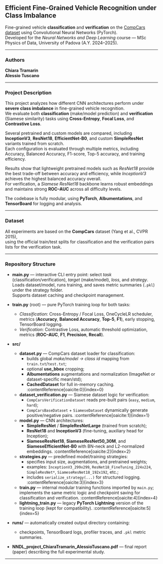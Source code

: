 ## Efficient Fine-Grained Vehicle Recognition under Class Imbalance  
Fine-grained vehicle **classification** and **verification** on the [CompCars dataset](http://mmlab.ie.cuhk.edu.hk/datasets/comp_cars/) using Convolutional Neural Networks (PyTorch).  
Developed for the *Neural Networks and Deep Learning* course — MSc Physics of Data, University of Padova (A.Y. 2024–2025).

---

### Authors  
**Chiara Tramarin**  
**Alessio Tuscano**

---

### Project Description  
This project analyzes how different CNN architectures perform under **severe class imbalance** in fine-grained vehicle recognition.  
We evaluate both **classification** (make/model prediction) and **verification** (Siamese similarity) tasks using **Cross-Entropy**, **Focal Loss**, and **Contrastive Loss**.

Several pretrained and custom models are compared, including **InceptionV3**, **ResNet18**, **EfficientNet-B0**, and custom **SimpleResNet** variants trained from scratch.  
Each configuration is evaluated through multiple metrics, including Accuracy, Balanced Accuracy, F1-score, Top-5 accuracy, and training efficiency.

Results show that lightweight pretrained models such as *ResNet18* provide the best trade-off between accuracy and efficiency, while *InceptionV3* achieves the highest balanced accuracy overall.  
For verification, a *Siamese ResNet18* backbone learns robust embeddings and maintains strong **ROC–AUC** across all difficulty levels.

The codebase is fully modular, using **PyTorch**, **Albumentations**, and **TensorBoard** for logging and analysis.

---

### Dataset  
All experiments are based on the **CompCars** dataset (Yang et al., CVPR 2015),  
using the official train/test splits for classification and the verification pairs lists for the verification task.

---

### Repository Structure  
- **main.py** — interactive CLI entry point: select *task* (classification/verification), *target* (make/model), *loss*, and *strategy*.  
  Loads dataset/model, runs training, and saves metric summaries (`.pkl`) under the strategy folder.  
  Supports dataset caching and checkpoint management.    
- **train.py** (root) — pure PyTorch training loop for both tasks:  
  - *Classification*: Cross-Entropy / Focal Loss, OneCycleLR scheduler, metrics (**Accuracy**, **Balanced Accuracy**, **Top-5**, **F1**), early stopping, TensorBoard logging.  
  - *Verification*: Contrastive Loss, automatic threshold optimization, metrics (**ROC–AUC**, **F1**, **Precision**, **Recall**).    

- **src/**
  - **dataset.py** — CompCars dataset loader for classification:  
    - builds global *make/model → class id* mapping from `train.txt`/`test.txt`;  
    - optional **use_bbox** cropping;  
    - **Albumentations** augmentations and normalization (ImageNet or dataset-specific mean/std);  
    - **CachedDataset** for full in-memory caching. :contentReference[oaicite:0]{index=0}  
  - **dataset_verification.py** — Siamese dataset logic for verification:  
    - `CompCarsVerificationDataset` reads pre-built pairs (`easy`, `medium`, `hard`);  
    - `CompCarsBaseDataset` + `SiameseDataset` dynamically generate positive/negative pairs. :contentReference[oaicite:1]{index=1}  
  - **model.py** — CNN architectures:  
    - **SimpleResNet** / **SimpleResNetLarge** (trained from scratch);  
    - **ResNet18** and **InceptionV3** (fine-tuning, auxiliary head for Inception);  
    - **SiameseResNet18**, **SiameseResNet50_30M**, and **SiameseEfficientNet-B0** with BN-neck and L2-normalized embeddings. :contentReference[oaicite:2]{index=2}  
  - **strategies.py** — predefined model/training strategies:  
    - specifies input size, augmentations, and pretrained weights;  
    - examples: `InceptionV3_299x299`, `ResNet18_FineTuning_224x224`, `SimpleResNet*`, `SiameseResNet18_192x192`, etc.;  
    - includes `serialize_strategy(...)` for structured logging. :contentReference[oaicite:3]{index=3}  
  - **train.py** — internal modular training functions imported by `main.py`; implements the same metric logic and checkpoint saving for classification and verification. :contentReference[oaicite:4]{index=4}  
  - **lightning_train.py** — legacy **PyTorch Lightning** version of the training loop (kept for compatibility). :contentReference[oaicite:5]{index=5}  

- **runs/** — automatically created output directory containing:
  - checkpoints, TensorBoard logs, profiler traces, and `.pkl` metric summaries.  
- **NNDL_project_ChiaraTramarin_AlessioTuscano.pdf** — final report (paper) describing the full experimental study.  

---


